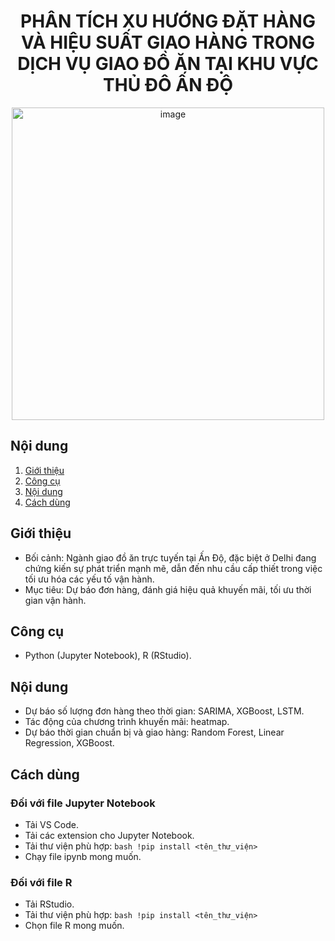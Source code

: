 <h1 align="center">
  PHÂN TÍCH XU HƯỚNG ĐẶT HÀNG VÀ HIỆU SUẤT GIAO HÀNG TRONG DỊCH VỤ GIAO ĐỒ ĂN TẠI KHU VỰC THỦ ĐÔ ẤN ĐỘ
</h1>


<p align="center">
  <img src="https://github.com/user-attachments/assets/15e82cb8-adee-4bc5-8e7f-c5d146d060bd" alt="image" width="500"/>
</p>


## Nội dung
1. [Giới thiệu](#Giới-thiệu)
2. [Công cụ](#Công-cụ)
3. [Nội dung](#Nội-dung)
4. [Cách dùng](#Cách-dùng)  

## Giới thiệu
- Bối cảnh:  Ngành giao đồ ăn trực tuyến tại Ấn Độ, đặc biệt ở Delhi đang chứng kiến sự phát triển mạnh mẽ, dẫn đến nhu cầu cấp thiết trong việc tối ưu hóa các yếu tố vận hành.
- Mục tiêu: Dự báo đơn hàng, đánh giá hiệu quả khuyến mãi, tối ưu thời gian vận hành.  

## Công cụ
- Python (Jupyter Notebook), R (RStudio).

## Nội dung
- Dự báo số lượng đơn hàng theo thời gian: SARIMA, XGBoost, LSTM.  
- Tác động của chương trình khuyến mãi: heatmap.
- Dự báo thời gian chuẩn bị và giao hàng: Random Forest, Linear Regression, XGBoost.  

## Cách dùng
### Đối với file Jupyter Notebook
- Tải VS Code.
- Tải các extension cho Jupyter Notebook.
- Tải thư viện phù hợp:
``bash
!pip install <tên_thư_viện>
``
- Chạy file ipynb mong muốn.
### Đối với file R
- Tải RStudio.
- Tải thư viện phù hợp:
``bash
!pip install <tên_thư_viện>
``
- Chọn file R mong muốn.  
